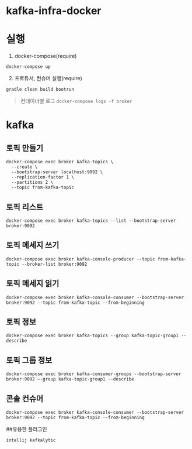 # kafka-infra-docker

# 실행

1. docker-compose(require)
```
docker-compose up
```

2. 프로듀서, 컨슈머 실행(require)
```
gradle clean build bootrun
```

> 컨테이너별 로그 `docker-compose logs -f broker `


# kafka

## 토픽 만들기

```
docker-compose exec broker kafka-topics \
  --create \
  --bootstrap-server localhost:9092 \
  --replication-factor 1 \
  --partitions 2 \
  --topic from-kafka-topic
```

## 토픽 리스트
```
docker-compose exec broker kafka-topics --list --bootstrap-server broker:9092 
```

## 토픽 메세지 쓰기
```
docker-compose exec broker kafka-console-producer --topic from-kafka-topic --broker-list broker:9092
```

## 토픽 메세지 읽기
```
docker-compose exec broker kafka-console-consumer --bootstrap-server broker:9092 --topic from-kafka-topic --from-beginning
```

## 토픽 정보
```
docker-compose exec broker kafka-topics --group kafka-topic-group1 --describe
```

## 토픽 그룹 정보
```
docker-compose exec broker kafka-consumer-groups --bootstrap-server broker:9092 –-group kafka-topic-group1 --describe
```

## 콘솔 컨슈머
```
docker-compose exec broker kafka-console-consumer --bootstrap-server broker:9092 --topic from-kafka-topic --from-beginning
```


##유용한 플러그인
```
intellij kafkalytic
```
